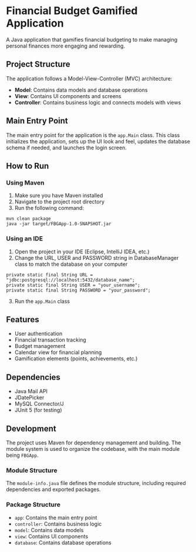 # Financial Budget Gamified Application

A Java application that gamifies financial budgeting to make managing personal finances more engaging and rewarding.

## Project Structure

The application follows a Model-View-Controller (MVC) architecture:

- **Model**: Contains data models and database operations
- **View**: Contains UI components and screens
- **Controller**: Contains business logic and connects models with views

## Main Entry Point

The main entry point for the application is the `app.Main` class. This class initializes the application, sets up the UI look and feel, updates the database schema if needed, and launches the login screen.

## How to Run

### Using Maven

1. Make sure you have Maven installed
2. Navigate to the project root directory
3. Run the following command:

```
mvn clean package
java -jar target/FBGApp-1.0-SNAPSHOT.jar
```

### Using an IDE

1. Open the project in your IDE (Eclipse, IntelliJ IDEA, etc.)
2. Change the URL, USER and PASSWORD string in DatabaseManager class to match the database on your computer
```
private static final String URL = "jdbc:postgresql://localhost:5432/database_name";
private static final String USER = "your_username";
private static final String PASSWORD = "your_password";
```
3. Run the `app.Main` class

## Features

- User authentication
- Financial transaction tracking
- Budget management
- Calendar view for financial planning
- Gamification elements (points, achievements, etc.)

## Dependencies

- Java Mail API
- JDatePicker
- MySQL Connector/J
- JUnit 5 (for testing)

## Development

The project uses Maven for dependency management and building. The module system is used to organize the codebase, with the main module being `FBGApp`.

### Module Structure

The `module-info.java` file defines the module structure, including required dependencies and exported packages.

### Package Structure

- `app`: Contains the main entry point
- `controller`: Contains business logic
- `model`: Contains data models
- `view`: Contains UI components
- `database`: Contains database operations
